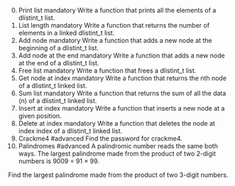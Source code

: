 0. Print list
mandatory
Write a function that prints all the elements of a dlistint_t list.
1. List length
mandatory
Write a function that returns the number of elements in a linked dlistint_t list.
2. Add node
mandatory
Write a function that adds a new node at the beginning of a dlistint_t list.
3. Add node at the end
mandatory
Write a function that adds a new node at the end of a dlistint_t list.
4. Free list
mandatory
Write a function that frees a dlistint_t list.
5. Get node at index
mandatory
Write a function that returns the nth node of a dlistint_t linked list.
6. Sum list
mandatory
Write a function that returns the sum of all the data (n) of a dlistint_t linked list.
7. Insert at index
mandatory
Write a function that inserts a new node at a given position.
8. Delete at index
mandatory
Write a function that deletes the node at index index of a dlistint_t linked list.
9. Crackme4
#advanced
Find the password for crackme4.
10. Palindromes
#advanced
A palindromic number reads the same both ways. The largest palindrome made from the product of two 2-digit numbers is 9009 = 91 × 99.

Find the largest palindrome made from the product of two 3-digit numbers.

